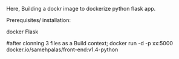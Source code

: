 Here, Building a dockr image to dockerize python flask app.

Prerequisites/ installation:

docker
Flask


#after clonning 3 files as a Build context;
docker run -d -p xx:5000 docker.io/samehpalas/front-end:v1.4-python


